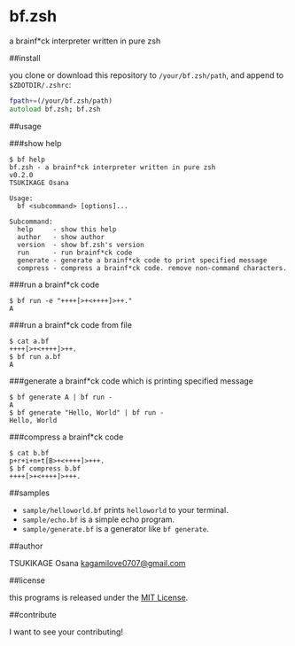 bf.zsh
===

a brainf\*ck interpreter written in pure zsh

##install

you clone or download this repository to `/your/bf.zsh/path`, and append to `$ZDOTDIR/.zshrc`:

```zsh
fpath+=(/your/bf.zsh/path)
autoload bf.zsh; bf.zsh
```

##usage

###show help

```
$ bf help
bf.zsh - a brainf*ck interpreter written in pure zsh
v0.2.0
TSUKIKAGE Osana

Usage:
  bf <subcommand> [options]...

Subcommand:
  help     - show this help
  author   - show author
  version  - show bf.zsh's version
  run      - run brainf*ck code
  generate - generate a brainf*ck code to print specified message
  compress - compress a brainf*ck code. remove non-command characters.

```

###run a brainf\*ck code

```
$ bf run -e "++++[>+<++++]>++."
A
```

###run a brainf\*ck code from file

```
$ cat a.bf
++++[>+<++++]>++.
$ bf run a.bf
A
```

###generate a brainf\*ck code which is printing specified message

```
$ bf generate A | bf run -
A
$ bf generate "Hello, World" | bf run -
Hello, World
```

###compress a brainf\*ck code

```
$ cat b.bf
p+r+i+n+t[B>+<++++]>+++.
$ bf compress b.bf
++++[>+<++++]>+++.
```

##samples

  - `sample/helloworld.bf` prints `helloworld` to your terminal.
  - `sample/echo.bf` is a simple echo program.
  - `sample/generate.bf` is a generator like `bf generate`.

##author

TSUKIKAGE Osana <kagamilove0707@gmail.com>

##license

this programs is released under the [MIT License](http://opensource.org/license/MIT).

##contribute

I want to see your contributing!
